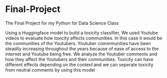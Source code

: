 # Final-Project
The Final Project for my Python for Data Science Class

Using a Huggingface model to build a toxicity classifier, We used Youtube videos to evaluate how toxicity affects communities. In this case it would be the communities of the Youtubers.
Youtuber commmunities have been steadily increasing throughout the years because of ease of access to the internet and Youtube being free.
We analyze the Youtuber comments and how they affect the Youtubers and their communities. Toxicity can have different effects depending on the context and we can seperate toxicity from neutral comments by using this model
